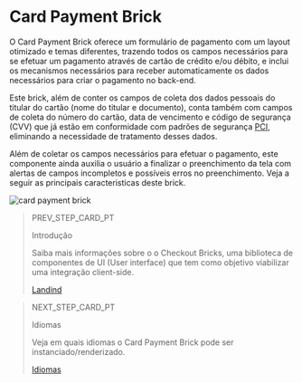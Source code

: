# Card Payment Brick

O Card Payment Brick oferece um formulário de pagamento com um layout otimizado e temas diferentes, trazendo todos os campos necessários para se efetuar um pagamento através de cartão de crédito e/ou débito, e inclui os mecanismos necessários para receber automaticamente os dados necessários para criar o pagamento no back-end.

Este brick, além de conter os campos de coleta dos dados pessoais do titular do cartão (nome do titular e documento), conta também com campos de coleta do número do cartão, data de vencimento e código de segurança (CVV) que já estão em conformidade com padrões de segurança [PCI](/developers/pt/docs/checkout-bricks/additional-content/security/pci), eliminando a necessidade de tratamento desses dados.

Além de coletar os campos necessários para efetuar o pagamento, este componente ainda auxilia o usuário a finalizar o preenchimento da tela com alertas de campos incompletos e possíveis erros no preenchimento. Veja a seguir as principais caracteristicas deste brick. 

![card payment brick](checkout-bricks/card-payment.png)

> PREV_STEP_CARD_PT
>
> Introdução
>
> Saiba mais informações sobre o o Checkout Bricks, uma biblioteca de componentes de UI (User interface) que tem como objetivo viabilizar uma integração client-side.
>
> [Landind](/developers/pt/docs/checkout-bricks-beta/landind)

> NEXT_STEP_CARD_PT
>
> Idiomas
>
> Veja em quais idiomas o Card Payment Brick pode ser instanciado/renderizado.
>
> [Idiomas](/developers/pt/docs/checkout-bricks-beta/languages)